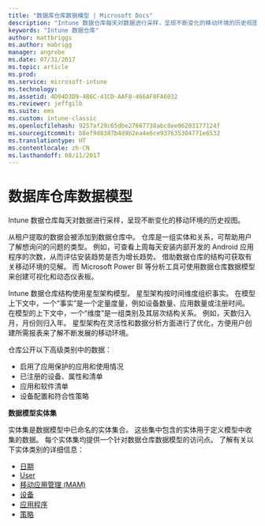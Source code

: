 ```yaml
---
title: "数据库仓库数据模型 | Microsoft Docs"
description: "Intune 数据仓库每天对数据进行采样，呈现不断变化的移动环境的历史视图。"
keywords: "Intune 数据仓库"
author: mattbriggs
ms.author: mabrigg
manager: angrobe
ms.date: 07/31/2017
ms.topic: article
ms.prod: 
ms.service: microsoft-intune
ms.technology: 
ms.assetid: 4D04D3D9-4B6C-41CD-AAF8-466AF8FA6032
ms.reviewer: jeffgilb
ms.suite: ems
ms.custom: intune-classic
ms.openlocfilehash: 9257af29c65dbe27667738abc8ee06203177124f
ms.sourcegitcommit: b8ef9d8387b4d9b2ea4e6ce937635304771e6532
ms.translationtype: HT
ms.contentlocale: zh-CN
ms.lasthandoff: 08/11/2017
---
```

# <a name="data-warehouse-data-model"></a>数据库仓库数据模型

Intune 数据仓库每天对数据进行采样，呈现不断变化的移动环境的历史视图。

从租户提取的数据会被添加到数据仓库中。 仓库是一组实体和关系，可帮助用户了解想询问的问题的类型。 例如，可查看上周每天安装内部开发的 Android 应用程序的次数，从而评估安装趋势是否为增长趋势。 借助数据仓库的结构可获取有关移动环境的见解。 而 Microsoft Power BI 等分析工具可使用数据仓库数据模型来创建可视化和动态仪表板。

Intune 数据仓库结构使用星型架构模型。 星型架构按时间维度组织事实。 在模型上下文中，一个“事实”是一个定量度量，例如设备数量、应用数量或注册时间。 在模型的上下文中，一个“维度”是一组类别及其层次结构关系。 例如，天数归入月，月份则归入年。 星型架构在灵活性和数据分析方面进行了优化，方便用户创建所需报表来了解不断发展的移动环境。

仓库公开以下高级类别中的数据：
  -  启用了应用保护的应用和使用情况
  -  已注册的设备、属性和清单
  -  应用和软件清单
  -  设备配置和符合性策略

**数据模型实体集**

实体集是数据模型中已命名的实体集合。 这些集中包含的实体用于定义模型中收集的数据。 每个实体集均提供一个针对数据仓库数据模型的访问点。 了解有关以下实体类别的详细信息：

  -  [日期](reports-ref-date.md)
  -  [User](reports-ref-user.md)
  -  [移动应用管理 (MAM)](reports-ref-mobile-app-management.md)
  -  [设备](reports-ref-devices.md)
  -  [应用程序](reports-ref-application.md)
  -  [策略](reports-ref-policy.md)

<!-- ## Data Model relationships

For more information on the relationships in the data model, see [Relationships of Entities](reports-api-entity-relationships.md). -->